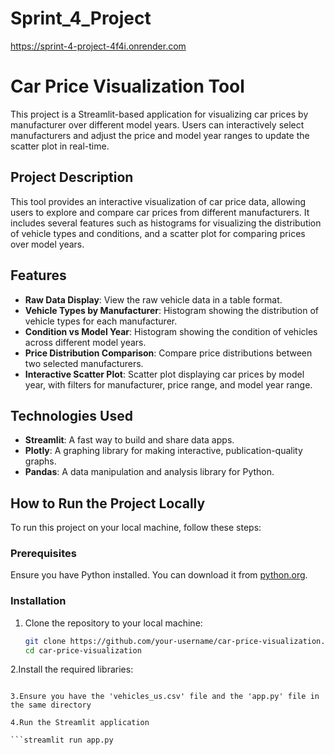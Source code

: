 # Sprint_4_Project
https://sprint-4-project-4f4i.onrender.com

# Car Price Visualization Tool

This project is a Streamlit-based application for visualizing car prices by manufacturer over different model years. Users can interactively select manufacturers and adjust the price and model year ranges to update the scatter plot in real-time.

## Project Description

This tool provides an interactive visualization of car price data, allowing users to explore and compare car prices from different manufacturers. It includes several features such as histograms for visualizing the distribution of vehicle types and conditions, and a scatter plot for comparing prices over model years.

## Features

- **Raw Data Display**: View the raw vehicle data in a table format.
- **Vehicle Types by Manufacturer**: Histogram showing the distribution of vehicle types for each manufacturer.
- **Condition vs Model Year**: Histogram showing the condition of vehicles across different model years.
- **Price Distribution Comparison**: Compare price distributions between two selected manufacturers.
- **Interactive Scatter Plot**: Scatter plot displaying car prices by model year, with filters for manufacturer, price range, and model year range.

## Technologies Used

- **Streamlit**: A fast way to build and share data apps.
- **Plotly**: A graphing library for making interactive, publication-quality graphs.
- **Pandas**: A data manipulation and analysis library for Python.

## How to Run the Project Locally

To run this project on your local machine, follow these steps:

### Prerequisites

Ensure you have Python installed. You can download it from [python.org](https://www.python.org/).

### Installation

1. Clone the repository to your local machine:

   ```bash
   git clone https://github.com/your-username/car-price-visualization.git
   cd car-price-visualization

2.Install the required libraries:
   
   ```pip install streamlit plotly pandas

3.Ensure you have the 'vehicles_us.csv' file and the 'app.py' file in the same directory 

4.Run the Streamlit application

   ```streamlit run app.py

